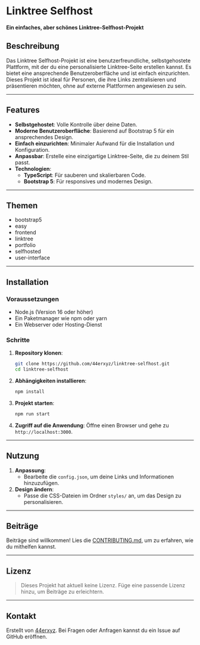 # Linktree Selfhost

**Ein einfaches, aber schönes Linktree-Selfhost-Projekt**

## Beschreibung
Das Linktree Selfhost-Projekt ist eine benutzerfreundliche, selbstgehostete Plattform, mit der du eine personalisierte Linktree-Seite erstellen kannst. Es bietet eine ansprechende Benutzeroberfläche und ist einfach einzurichten. Dieses Projekt ist ideal für Personen, die ihre Links zentralisieren und präsentieren möchten, ohne auf externe Plattformen angewiesen zu sein.

---

## Features
- **Selbstgehostet**: Volle Kontrolle über deine Daten.
- **Moderne Benutzeroberfläche**: Basierend auf Bootstrap 5 für ein ansprechendes Design.
- **Einfach einzurichten**: Minimaler Aufwand für die Installation und Konfiguration.
- **Anpassbar**: Erstelle eine einzigartige Linktree-Seite, die zu deinem Stil passt.
- **Technologien**:
  - **TypeScript**: Für sauberen und skalierbaren Code.
  - **Bootstrap 5**: Für responsives und modernes Design.

---

## Themen
- bootstrap5
- easy
- frontend
- linktree
- portfolio
- selfhosted
- user-interface

---

## Installation

### Voraussetzungen
- Node.js (Version 16 oder höher)
- Ein Paketmanager wie npm oder yarn
- Ein Webserver oder Hosting-Dienst

### Schritte
1. **Repository klonen**:
   ```bash
   git clone https://github.com/44erxyz/linktree-selfhost.git
   cd linktree-selfhost
   ```
2. **Abhängigkeiten installieren**:
   ```bash
   npm install
   ```
3. **Projekt starten**:
   ```bash
   npm run start
   ```
4. **Zugriff auf die Anwendung**: Öffne einen Browser und gehe zu `http://localhost:3000`.

---

## Nutzung
1. **Anpassung**:
   - Bearbeite die `config.json`, um deine Links und Informationen hinzuzufügen.
2. **Design ändern**:
   - Passe die CSS-Dateien im Ordner `styles/` an, um das Design zu personalisieren.

---

## Beiträge
Beiträge sind willkommen! Lies die [CONTRIBUTING.md](https://github.com/44erxyz/linktree-selfhost/blob/main/CONTRIBUTING.md), um zu erfahren, wie du mithelfen kannst.

---

## Lizenz
> Dieses Projekt hat aktuell keine Lizenz. Füge eine passende Lizenz hinzu, um Beiträge zu erleichtern.

---

## Kontakt
Erstellt von [44erxyz](https://github.com/44erxyz). Bei Fragen oder Anfragen kannst du ein Issue auf GitHub eröffnen.
